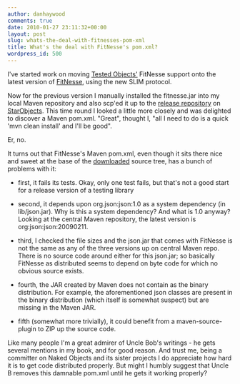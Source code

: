 ```yaml
---
author: danhaywood
comments: true
date: 2010-01-27 23:11:32+00:00
layout: post
slug: whats-the-deal-with-fitnesses-pom-xml
title: What's the deal with FitNesse's pom.xml?
wordpress_id: 500
---
```


I've started work on moving [Tested Objects'](http://testedobjects.sourceforge.net) FitNesse support onto the latest version of [FitNesse](http://fitnesse.org), using the new SLIM protocol.

Now for the previous version I manually installed the fitnesse.jar into my local Maven repository and also scp'ed it up to the [release repository](http://starobjects.sourceforge.net/m2-repo/release)  on [StarObjects](http://starobjects.sourceforge.net).  This time round I looked a little more closely and was delighted to discover a Maven pom.xml.  "Great", thought I, "all I need to do is a quick 'mvn clean install' and I'll be good".

Er, no.
<!-- more -->
It turns out that FitNesse's Maven pom.xml, even though it sits there nice and sweet at the base of the [downloaded](http://github.com/unclebob/fitnesse/downloads) source tree, has a bunch of problems with it:




  * first, it fails its tests.  Okay, only one test fails, but that's not a good start for a release version of a testing library



  * second, it depends upon org.json:json:1.0 as a system dependency (in lib/json.jar).  Why is this a system dependency?  And what is 1.0 anyway?  Looking at the central Maven repository, the latest version is org:json:json:20090211.



  * third, I checked the file sizes and the json.jar that comes with FitNesse is not the same as any of the three versions up on central Maven repo.  There is no source code around either for this json.jar; so basically FitNesse as distributed seems to depend on byte code for which no obvious source exists.



  * fourth, the JAR created by Maven does not contain as the binary distribution.  For example, the aforementioned json classes are present in the binary distribution (which itself is somewhat suspect) but are missing in the Maven JAR.



  * fifth (somewhat more trivially), it could benefit from a maven-source-plugin to ZIP up the source code.





Like many people I'm a great admirer of Uncle Bob's writings - he gets several mentions in my book, and for good reason.   And trust me, being a committer on Naked Objects and its sister projects I do appreciate how hard it is to get code distributed properly.  But might I humbly suggest that Uncle B removes this damnable pom.xml until he gets it working properly?
